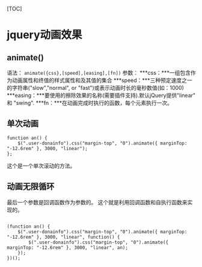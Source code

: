 [TOC]

# jquery动画效果
## animate()
语法：
`animate({css},[speed],[easing],[fn])`
参数：
***css：***一组包含作为动画属性和终值的样式属性和及其值的集合
***speed：***三种预定速度之一的字符串("slow","normal", or "fast")或表示动画时长的毫秒数值(如：1000)
***easing：***要使用的擦除效果的名称(需要插件支持).默认jQuery提供"linear" 和 "swing".
***fn：***在动画完成时执行的函数，每个元素执行一次。

## 单次动画
```
function an() {
    $(".user-donainfo").css("margin-top", "0").animate({ marginTop: "-12.6rem" }, 3000, "linear");
};
```
这个是一个单次滚动的方法。

## 动画无限循环
最后一个参数是回调函数作为参数的。
这个就是利用回调函数和自执行函数来实现的。
```

```

```
(function an() {
    $(".user-donainfo").css("margin-top", "0").animate({ marginTop: "-12.6rem" }, 3000, "linear", function() {
        $(".user-donainfo").css("margin-top", "0").animate({ marginTop: "-12.6rem" }, 3000, "linear", an);
    });
})();
```